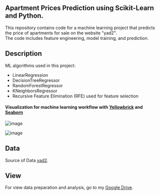 ## Apartment Prices Prediction using Scikit-Learn and Python.

This repository contains code for a machine learning project that predicts the price of apartments for sale on the website "yad2".  
The code includes feature engineering, model training, and prediction. 

## Description
ML algorithms used in this project:
-  LinearRegression
-  DecisionTreeRegressor
-  RandomForestRegressor
-  KNeighborsRegressor
-  Recursive Feature Elimination (RFE) used for feature selection

#### Visualization for machine learning workflow with [Yellowbrick](https://www.scikit-yb.org/en/latest/quickstart.html) and [Seaborn](https://seaborn.pydata.org/)

![image](https://github.com/user-attachments/assets/b3c0a308-9ad5-4a92-a45b-43838aab3c8e)

![image](https://github.com/user-attachments/assets/29c500ba-a798-4082-85d5-a153eb695276)


## Data
Source of Data [yad2](https://www.yad2.co.il/realestate/forsale).

## View 

For view data preparation and analysis, go to my [Google Drive](https://drive.google.com/drive/folders/10yXXUNWLxDJ_EJGQZr8jHVhlsDycek6o?usp=sharing).


